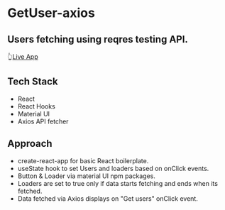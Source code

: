 # GetUser-axios
## Users fetching using reqres testing API.
👆[Live App](https://get-user-axios.vercel.app/)

## Tech Stack

- React
- React Hooks
- Material UI
- Axios API fetcher


## Approach

- create-react-app for basic React boilerplate.
- useState hook to set Users and loaders based on onClick events.
- Button & Loader via material UI npm packages.
- Loaders are set to true only if data starts fetching and ends when its fetched.
- Data fetched via Axios displays on "Get users" onClick event. 


